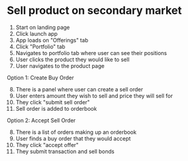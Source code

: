 # Sell product on secondary market

1. Start on landing page
2. Click launch app
3. App loads on "Offerings" tab
4. Click "Portfolio" tab
5. Navigates to portfolio tab where user can see their positions
6. User clicks the product they would like to sell
7. User navigates to the product page

Option 1: Create Buy Order

8. There is a panel where user can create a sell order
9. User enters amount they wish to sell and price they will sell for
10. They click "submit sell order"
11. Sell order is added to orderbook

Option 2: Accept Sell Order

8. There is a list of orders making up an orderbook
9. User finds a buy order that they would accept
10. They click "accept offer"
11. They submit transaction and sell bonds

